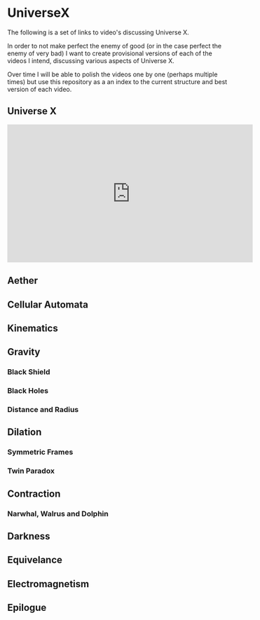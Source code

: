 # UniverseX

The following is a set of links to video's discussing Universe X.

In order to not make perfect the enemy of good (or in the case perfect the enemy of very bad) I want to create provisional versions of each of the videos I intend, discussing various aspects of Universe X.

Over time I will be able to polish the videos one by one (perhaps multiple times) but use this repository as a an index to the current structure and best version of each video.

## Universe X

<iframe width="560" height="315" src="https://www.youtube.com/embed/iT2jcY8m5uk?si=5lQpoFl9kmBekB0Y" title="YouTube video player" frameborder="0" allow="accelerometer; autoplay; clipboard-write; encrypted-media; gyroscope; picture-in-picture; web-share" referrerpolicy="strict-origin-when-cross-origin" allowfullscreen></iframe>

## Aether

## Cellular Automata

## Kinematics

## Gravity
### Black Shield
### Black Holes
### Distance and Radius

## Dilation
### Symmetric Frames
### Twin Paradox

## Contraction
### Narwhal, Walrus and Dolphin

## Darkness

## Equivelance

## Electromagnetism

## Epilogue
